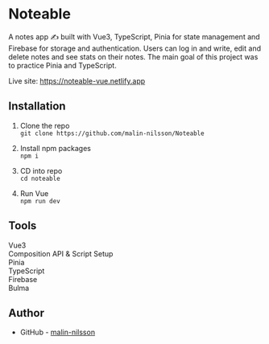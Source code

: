 # Noteable 
A notes app ✍️ built with Vue3, TypeScript, Pinia for state management and Firebase for storage and authentication. Users can log in and write, edit and delete notes and see stats on their notes. The main goal of this project was to practice Pinia and TypeScript.

Live site: https://noteable-vue.netlify.app

## Installation
1. Clone the repo\
`git clone https://github.com/malin-nilsson/Noteable`

2. Install npm packages\
`npm i`

3. CD into repo\
`cd noteable`

5. Run Vue \
`npm run dev`

## Tools
Vue3\
Composition API & Script Setup\
Pinia\
TypeScript\
Firebase\
Bulma

## Author
- GitHub - [malin-nilsson](https://github.com/malin-nilsson)
